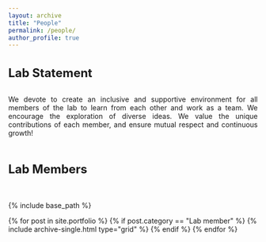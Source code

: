 ```yaml
---
layout: archive
title: "People"
permalink: /people/
author_profile: true
---
```

<style>
  a {
    color: #0066cc;
  }
</style>

<div class="row" style="margin-bottom: 50px;">
  <div class="col-md-12 text-center">
    <h1 style="font-size: 1.5rem; font-weight: bold; margin-bottom: 30px;">Lab Statement</h1> 
  </div>
  <div class="col-md-12">
    <p style="text-align: justify; max-width: 900px; margin: 0 auto;">
      We devote to create an inclusive and supportive environment for all members of the lab to learn from each other and work as a team. 
      We encourage the exploration of diverse ideas. We value the unique contributions of each member, and ensure mutual respect and continuous growth!      
    </p>
  </div>
</div>

<h1 class="text-center" style="font-size: 1.5rem; margin-bottom: 50px;">Lab Members</h1>

{% include base_path %}

<div class="grid__wrapper">
  {% for post in site.portfolio %}
    {% if post.category == "Lab member" %}
      {% include archive-single.html type="grid" %}
    {% endif %}
  {% endfor %}
</div>

<!--
<h1 class="text-center" style="font-size: 2rem; margin: 50px 0;">Lab Alumni</h1>

<div class="grid__wrapper">
  {% for post in site.portfolio %}
    {% if post.category == "Lab alumni" %}
      {% include archive-single.html type="grid" %}
    {% endif %}
  {% endfor %}
</div>
-->
